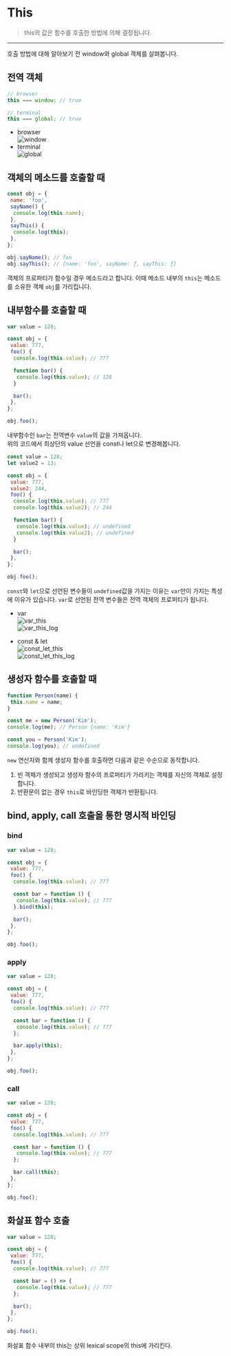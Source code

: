 # This

> this의 값은 함수를 호출한 방법에 의해 결정됩니다.

---

호출 방법에 대해 알아보기 전 window와 global 객체를 살펴봅니다.

## 전역 객체

```javascript
// browser
this === window; // true

// terminal
this === global; // true
```

- browser  
  ![window](./img/browser.png)
- terminal  
  ![global](./img/terminal.png)

## 객체의 메소드를 호출할 때

```javascript
const obj = {
 name: 'foo',
 sayName() {
  console.log(this.name);
 },
 sayThis() {
  console.log(this);
 },
};

obj.sayName(); // foo
obj.sayThis(); // {name: 'foo', sayName: ƒ, sayThis: ƒ}
```

객체의 프로퍼티가 함수일 경우 메소드라고 합니다. 이때 메소드 내부의 `this`는 메소드를 소유한 객체 `obj`를 가리킵니다.

## 내부함수를 호출할 때

```javascript
var value = 128;

const obj = {
 value: 777,
 foo() {
  console.log(this.value); // 777

  function bar() {
   console.log(this.value); // 128
  }

  bar();
 },
};

obj.foo();
```

내부함수인 `bar`는 전역변수 `value`의 값을 가져옵니다.  
위의 코드에서 최상단의 value 선언을 const나 let으로 변경해봅니다.

```javascript
const value = 128;
let value2 = 13;

const obj = {
 value: 777,
 value2: 244,
 foo() {
  console.log(this.value); // 777
  console.log(this.value2); // 244

  function bar() {
   console.log(this.value); // undefined
   console.log(this.value2); // undefined
  }

  bar();
 },
};

obj.foo();
```

`const`와 `let`으로 선언된 변수들이 `undefined`값을 가지는 이유는 `var`만이 가지는 특성에 이유가 있습니다. `var`로 선언된 전역 변수들은 전역 객체의 프로퍼티가 됩니다.

- var  
  ![var_this](./img/var_this.png)  
  ![var_this_log](./img/var_this_log.png)

- const & let  
  ![const_let_this](./img/const_let_this.png)  
  ![const_let_this_log](./img/const_let_this_log.png)

## 생성자 함수를 호출할 때

```javascript
function Person(name) {
 this.name = name;
}

const me = new Person('Kim');
console.log(me); // Person {name: 'Kim'}

const you = Person('Kim');
console.log(you); // undefined
```

`new` 연산자와 함께 생성자 함수를 호출하면 다음과 같은 수순으로 동작합니다.

1. 빈 객체가 생성되고 생성자 함수의 프로퍼티가 가리키는 객체를 자신의 객체로 설정합니다.
2. 반환문이 없는 경우 `this`로 바인딩한 객체가 반환됩니다.

## bind, apply, call 호출을 통한 명시적 바인딩

### bind

```javascript
var value = 128;

const obj = {
 value: 777,
 foo() {
  console.log(this.value); // 777

  const bar = function () {
   console.log(this.value); // 777
  }.bind(this);

  bar();
 },
};

obj.foo();
```

### apply

```javascript
var value = 128;

const obj = {
 value: 777,
 foo() {
  console.log(this.value); // 777

  const bar = function () {
   console.log(this.value); // 777
  };

  bar.apply(this);
 },
};

obj.foo();
```

### call

```javascript
var value = 128;

const obj = {
 value: 777,
 foo() {
  console.log(this.value); // 777

  const bar = function () {
   console.log(this.value); // 777
  };

  bar.call(this);
 },
};

obj.foo();
```

## 화살표 함수 호출

```javascript
var value = 128;

const obj = {
 value: 777,
 foo() {
  console.log(this.value); // 777

  const bar = () => {
   console.log(this.value); // 777
  };

  bar();
 },
};

obj.foo();
```

화살표 함수 내부의 this는 상위 lexical scope의 this에 가리킨다.
